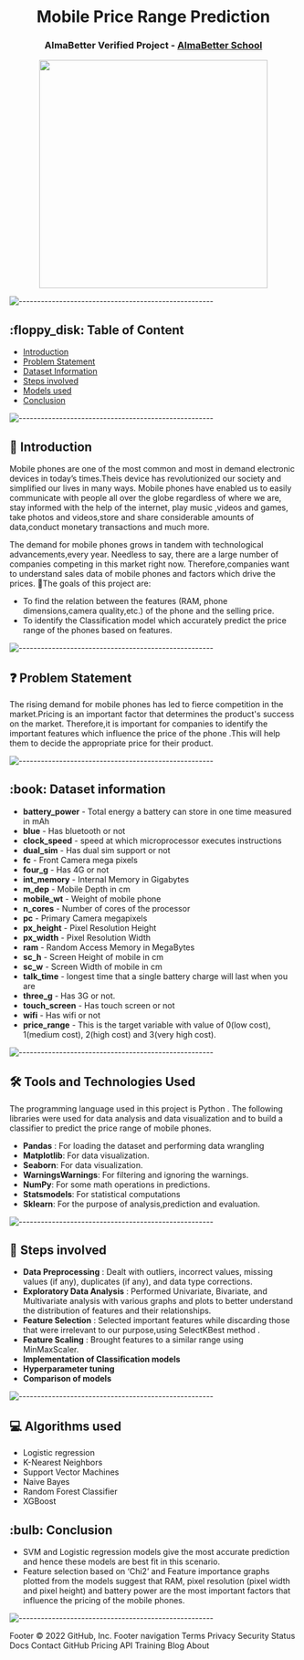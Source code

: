 
<h1 align="center"> Mobile Price Range Prediction
 </h1>

<h3 align="center"> AlmaBetter Verified Project - <a href="https://www.almabetter.com/"> AlmaBetter School </a> </h5>

<p align="center"> 
<img src="https://miro.medium.com/max/687/1*HOeXnYBa03ZIiPFeJUHY1g.png" height="400px">
</p>


<p> </p>

![-----------------------------------------------------](https://raw.githubusercontent.com/andreasbm/readme/master/assets/lines/rainbow.png)

<h2> :floppy_disk: Table of Content</h2>

 
  * [Introduction](#Introduction)
  * [Problem Statement](#Problem-Statement)
  * [Dataset Information](#dataset-information)
  * [Steps involved](#Steps-involved)
  * [Models used](#Models-used)
  * [Conclusion](#Conclusion)


![-----------------------------------------------------](https://raw.githubusercontent.com/andreasbm/readme/master/assets/lines/rainbow.png)


<h2> 📄 Introduction</h2>

Mobile phones are one of the most common and most in demand electronic devices in today’s times.Theis device has revolutionized our society and simplified our lives in many ways. Mobile phones have enabled us to easily communicate with people all over the globe regardless of where we are, stay informed with the help of the internet, play music ,videos and games, take photos and videos,store and share considerable amounts of data,conduct monetary transactions and much more.

The demand for mobile phones grows in tandem with technological advancements,every year. Needless to say, there are a large number of companies competing in this market right now. Therefore,companies want to understand sales data of mobile phones and factors which drive the prices.
🎯The goals of this project are:
* To find the relation between the features (RAM, phone dimensions,camera quality,etc.) of the phone and the selling price.
* To identify the Classification  model which accurately predict the price range of the phones based on features.



![-----------------------------------------------------](https://raw.githubusercontent.com/andreasbm/readme/master/assets/lines/rainbow.png)


<h2> ❓ Problem Statement</h2>

The rising demand for mobile phones has led to fierce competition in the market.Pricing is an important factor that determines the product's success on the market. Therefore,it is important for companies to identify the important features which influence the price of the phone  .This will help them to decide the appropriate price for their product.



![-----------------------------------------------------](https://raw.githubusercontent.com/andreasbm/readme/master/assets/lines/rainbow.png)


<h2> :book: Dataset information </h2>

* **battery_power** - Total energy a battery can store in one time measured in mAh
* **blue** - Has bluetooth or not
* **clock_speed** - speed at which microprocessor executes instructions
* **dual_sim** - Has dual sim support or not
* **fc** - Front Camera mega pixels
* **four_g** - Has 4G or not
* **int_memory** - Internal Memory in Gigabytes
* **m_dep** - Mobile Depth in cm
* **mobile_wt** - Weight of mobile phone
* **n_cores** - Number of cores of the  processor
* **pc** - Primary Camera megapixels
* **px_height** - Pixel Resolution Height
* **px_width** - Pixel Resolution Width
* **ram** - Random Access Memory in MegaBytes
* **sc_h** - Screen Height of mobile in cm
* **sc_w** - Screen Width of mobile in cm
* **talk_time** - longest time that a single battery charge will last when you are
* **three_g** - Has 3G or not.
* **touch_screen** - Has touch screen or not
* **wifi** - Has wifi or not
* **price_range** - This is the target variable with value of 0(low cost), 1(medium cost), 2(high cost) and 3(very high cost).


![-----------------------------------------------------](https://raw.githubusercontent.com/andreasbm/readme/master/assets/lines/rainbow.png)

<h2>🛠️ Tools and Technologies Used </h2>


The programming language used in this project is Python . The following libraries were used for data analysis and data visualization and to build a classifier to predict the price range of mobile phones.

* **Pandas** :  For loading the dataset and performing data wrangling
* **Matplotlib**: For  data visualization.
* **Seaborn**: For data visualization.
* **WarningsWarnings**: For filtering and ignoring the warnings.
* **NumPy**: For some math operations in predictions.
* **Statsmodels**: For statistical computations
* **Sklearn**:  For the purpose of analysis,prediction and evaluation.

![-----------------------------------------------------](https://raw.githubusercontent.com/andreasbm/readme/master/assets/lines/rainbow.png)

<h2> 📑 Steps involved </h2>

* **Data Preprocessing** :  Dealt with outliers, incorrect values, missing values (if any), duplicates (if any), and data type corrections. 
* **Exploratory Data Analysis** : Performed Univariate, Bivariate, and Multivariate analysis with various graphs and plots to better understand the distribution of features and their relationships.
* **Feature Selection** :  Selected important features while discarding those that were irrelevant to our purpose,using SelectKBest  method .
* **Feature Scaling** : Brought  features to a similar range using MinMaxScaler.
* **Implementation of Classification models** 
* **Hyperparameter tuning** 
* **Comparison of models**

![-----------------------------------------------------](https://raw.githubusercontent.com/andreasbm/readme/master/assets/lines/rainbow.png)


<h2>💻 Algorithms used</h2>

* Logistic regression
* K-Nearest Neighbors
* Support Vector Machines
* Naive Bayes
* Random Forest Classifier
* XGBoost

<h2> :bulb: Conclusion</h2>

*  SVM and Logistic regression models  give the most accurate prediction  and hence these models are best fit in this scenario.
*  Feature selection based on ‘Chi2’ and Feature importance graphs plotted from the models suggest that RAM, pixel resolution (pixel width and pixel height) and battery power are the most important factors that influence the pricing of the mobile phones.






![-----------------------------------------------------](https://raw.githubusercontent.com/andreasbm/readme/master/assets/lines/rainbow.png)

Footer
© 2022 GitHub, Inc.
Footer navigation
Terms
Privacy
Security
Status
Docs
Contact GitHub
Pricing
API
Training
Blog
About

